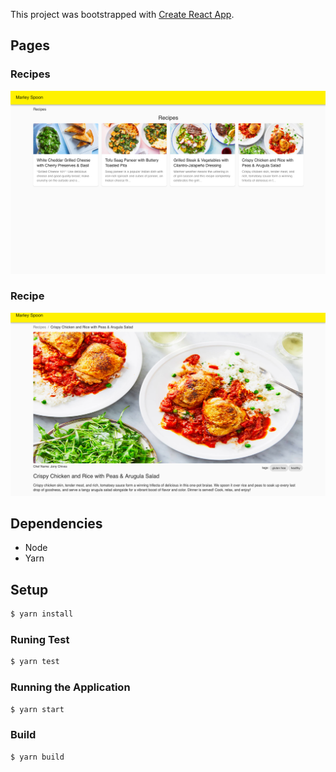 This project was bootstrapped with [Create React App](https://github.com/facebook/create-react-app).

## Pages
### Recipes
![Recipes](/recipes.png)
### Recipe
![Recipe](/recipe.png)

Dependencies
---------------------------
 * Node
 * Yarn

## Setup
```bash
$ yarn install
```

### Runing Test
```bash 
$ yarn test
```
### Running the Application
```bash 
$ yarn start
```

### Build
```bash 
$ yarn build
```
